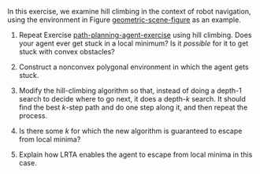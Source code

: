 

In this exercise, we examine hill climbing
in the context of robot navigation, using the environment in
Figure <a class="insideBookFigRef" target="_blank" href="https://aimacode.github.io/aima-exercises/figures/geometric-scene-figure.png">geometric-scene-figure</a> as an example.<br>

1.  Repeat Exercise <a class="exerciseRef" href="{{ site.baseurl }}/advanced-search-exercises/ex_11/">path-planning-agent-exercise</a> using
    hill climbing. Does your agent ever get stuck in a local minimum? Is
    it *possible* for it to get stuck with convex
    obstacles?<br>

2.  Construct a nonconvex polygonal environment in which the agent
    gets stuck.<br>

3.  Modify the hill-climbing algorithm so that, instead of doing a
    depth-1 search to decide where to go next, it does a
    depth-$k$ search. It should find the best $k$-step path and do one
    step along it, and then repeat the process.<br>

4.  Is there some $k$ for which the new algorithm is guaranteed to
    escape from local minima?<br>

5.  Explain how LRTA enables the agent to escape from local minima in
    this case.<br>
